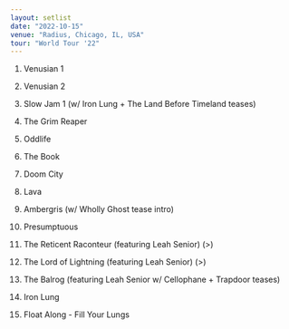 ```yaml
---
layout: setlist
date: "2022-10-15"
venue: "Radius, Chicago, IL, USA"
tour: "World Tour '22"
---
```



 1. Venusian 1

 2. Venusian 2

 3. Slow Jam 1
    (w/ Iron Lung + The Land Before Timeland teases)

 4. The Grim Reaper

 5. Oddlife

 6. The Book

 7. Doom City

 8. Lava

 9. Ambergris
    (w/ Wholly Ghost tease intro)

10. Presumptuous

11. The Reticent Raconteur
    (featuring Leah Senior) (>)

12. The Lord of Lightning
    (featuring Leah Senior) (>)

13. The Balrog
    (featuring Leah Senior w/ Cellophane + Trapdoor teases)

14. Iron Lung

15. Float Along - Fill Your Lungs


